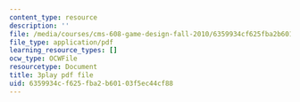 ```yaml
---
content_type: resource
description: ''
file: /media/courses/cms-608-game-design-fall-2010/6359934cf625fba2b60103f5ec44cf88_68558.pdf
file_type: application/pdf
learning_resource_types: []
ocw_type: OCWFile
resourcetype: Document
title: 3play pdf file
uid: 6359934c-f625-fba2-b601-03f5ec44cf88
---
```

